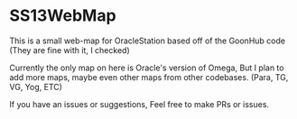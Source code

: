 # SS13WebMap

This is a small web-map for OracleStation based off of the GoonHub code (They are fine with it, I checked)

Currently the only map on here is Oracle's version of Omega, But I plan to add more maps, maybe even other maps from other codebases. (Para, TG, VG, Yog, ETC)

If you have an issues or suggestions, Feel free to make PRs or issues.
